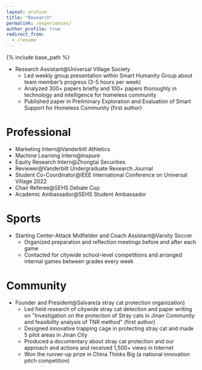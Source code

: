 ```yaml
---
layout: archive
title: "Research"
permalink: /experiences/
author_profile: true
redirect_from:
  - /resume
---
```


{% include base_path %}

* Research Assistant@Universal Village Society
  * Led weekly group presentation within Smart Humanity Group about team member’s progress (3-5 hours per week)
  * Analyzed 300+ papers briefly and 100+ papers thoroughly in technology and intelligence for homeless community
  * Published paper in Preliminary Exploration and Evaluation of Smart Support for Homeless Community (first author)

Professional
======
* Marketing Intern@Vanderbilt Athletics
* Machine Learning Intern@Inspure
* Equity Research Intern@Zhongtai Securities
* Reviewer@Vanderbilt Undergraduate Research Journal
* Student Co-Coordinator@IEEE International Conference on Universal Village 2022
* Chair Referee@SEHS Debate Cup
* Academic Ambassador@SEHS Student Ambassador

Sports
======
* Starting Center-Attack Midfielder and Coach Assistant@Varsity Soccer
  * Organized preparation and reflection meetings before and after each game
  * Contacted for citywide school-level competitions and arranged internal games between grades every week

Community
======
* Founder and President@Salvare(a stray cat protection organization)
  * Led field research of citywide stray cat detection and paper writing on "Investigation on the protection of Stray cats in Jinan Community and feasibility analysis of TNR method" (first author)
  * Designed innovative trapping cage in protecting stray cat and made 5 pilot areas in Jinan City
  * Produced a documentary about stray cat protection and our approach and actions and received 1,500+ views in Internet
  * Won the runner-up prize in China Thinks Big (a national innovation pitch competition)

